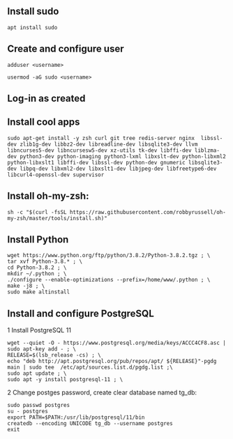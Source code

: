 ## Install sudo

    apt install sudo
        
## Create and configure user

    adduser <username>
   
    usermod -aG sudo <username>
    
## Log-in as created <username>

## Install cool apps

    sudo apt-get install -y zsh curl git tree redis-server nginx  libssl-dev zlib1g-dev libbz2-dev libreadline-dev libsqlite3-dev llvm libncurses5-dev libncursesw5-dev xz-utils tk-dev libffi-dev liblzma-dev python3-dev python-imaging python3-lxml libxslt-dev python-libxml2 python-libxslt1 libffi-dev libssl-dev python-dev gnumeric libsqlite3-dev libpq-dev libxml2-dev libxslt1-dev libjpeg-dev libfreetype6-dev libcurl4-openssl-dev supervisor

## Install oh-my-zsh:

    sh -c "$(curl -fsSL https://raw.githubusercontent.com/robbyrussell/oh-my-zsh/master/tools/install.sh)"

## Install Python

    wget https://www.python.org/ftp/python/3.8.2/Python-3.8.2.tgz ; \
    tar xvf Python-3.8.* ; \
    cd Python-3.8.2 ; \
    mkdir ~/.python ; \
    ./configure --enable-optimizations --prefix=/home/www/.python ; \
    make -j8 ; \
    sudo make altinstall

## Install and configure PostgreSQL

1 Install PostgreSQL 11
        
    wget --quiet -O - https://www.postgresql.org/media/keys/ACCC4CF8.asc | sudo apt-key add - ; \
    RELEASE=$(lsb_release -cs) ; \
    echo "deb http://apt.postgresql.org/pub/repos/apt/ ${RELEASE}"-pgdg main | sudo tee  /etc/apt/sources.list.d/pgdg.list ;\
    sudo apt update ; \
    sudo apt -y install postgresql-11 ; \
    
2 Change postges password, create clear database named tg_db:
 
    sudo passwd postgres
    su - postgres
    export PATH=$PATH:/usr/lib/postgresql/11/bin
    createdb --encoding UNICODE tg_db --username postgres
    exit
        
